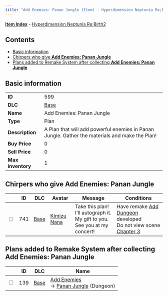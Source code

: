 ```yaml
---
title: "Add Enemies: Panan Jungle (Item) - Hyperdimension Neptunia Re;Birth2"
---
```


[**Item Index**](/neptunia/rb2/item/index.html) - [Hyperdimension Neptunia Re;Birth2](/neptunia/rb2)

## Contents

- [Basic information](#basic-information)
- [Chirpers who give **Add Enemies: Panan Jungle**](#chirpers-who-give-add-enemies-panan-jungle)
- [Plans added to Remake System after collecting **Add Enemies: Panan Jungle**](#plans-added-to-remake-system-after-collecting-add-enemies-panan-jungle)

## Basic information

|   |   |
| -- | -- |
| **ID** | 599 |
| **DLC** | [Base](/neptunia/rb2/dlc/0-base.html) |
| **Name** | Add Enemies: Panan Jungle |
| **Type** | Plan |
| **Description** | A Plan that will add powerful enemies in Panan Jungle. Gather the materials and make the Plan! |
| **Buy Price** | 0 |
| **Sell Price** | 0 |
| **Max inventory** | 1 |

## Chirpers who give **Add Enemies: Panan Jungle**

|    | ID | DLC | Avatar | Message | Conditions |
| -- | -- | --- | ------ | ------- | ---------- |
| <input type="checkbox" id="rb2-chirper-event-0-741" class="trackbox" /> | 741 | [Base](/neptunia/rb2/dlc/0-base.html) | [Kimizu Nana](/neptunia/rb2/avatar/0-119-kimizu-nana.html) | Take this plan!<br />I'll autograph it. My gift to you.<br />See you at my concert! | Have remake [Add Dungeon](/neptunia/rb2/remake/0-103-add-dungeon.html) developed<br />Do not view scene [Chapter 3](/neptunia/rb2/scene/0-251-chapter-3.html) |

## Plans added to Remake System after collecting **Add Enemies: Panan Jungle**

|    | ID | DLC | Name |
| -- | -- | --- | ---- |
| <input type="checkbox" id="rb2-remake-0-139" class="trackbox" /> | 139 | [Base](/neptunia/rb2/dlc/0-base.html) | [Add Enemies](/neptunia/rb2/remake/0-139-add-enemies.html)<br />→ [Panan Jungle](/neptunia/rb2/dungeon/0-31-panan-jungle.html) (Dungeon) |